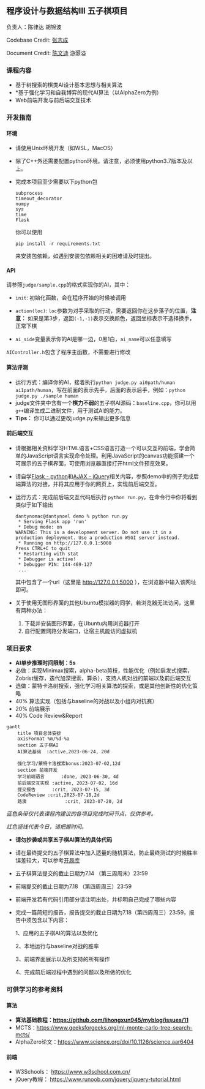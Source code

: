 ## 程序设计与数据结构III 五子棋项目
负责人：陈律达 胡锦波

Codebase Credit: [张志成](https://github.com/Gabr1e1)

Document Credit: [陈文迪](https://github.com/ChenWendi2001) 游灏溢

### 课程内容

- 基于树搜索的棋类AI设计基本思想与相关算法
- *基于强化学习和自我博弈的现代AI算法（以AlphaZero为例）
- Web前端开发与前后端交互技术



### 开发指南

#### 环境

- 请使用Unix环境开发（如WSL，MacOS）

- 除了C++外还需要配置python环境。请注意，必须使用python3.7版本及以上。

- 完成本项目至少需要以下python包

  ```
  subprocess
  timeout_decorator
  numpy
  sys
  time
  Flask
  ```

  你可以使用

  ```
  pip install -r requirements.txt
  ```

  来安装包依赖，如遇到安装包依赖相关的困难请及时提出。

#### API

请参照`judge/sample.cpp`的格式实现你的AI，其中：

- `init`: 初始化函数，会在程序开始的时候被调用

- `action(loc)`: `loc`参数为对手采取的行动，需要返回你在这步落子的位置，**注意：** 如果是第3步，返回`(-1,-1)`表示交换颜色，返回坐标表示不选择换手，正常下棋

- `ai_side`变量表示你的AI是哪一边，0黑1白，`ai_name`可以任意填写

 `AIController.h`包含了程序主函数，不需要进行修改

#### 算法评测

- 运行方式：编译你的AI，接着执行`python judge.py ai0path/human ai1path/human`，写在前面的表示先手，后面的表示后手，例如：`python judge.py ./sample human`
- judge文件夹中含有一个**棋力不弱**的五子棋AI源码：`baseline.cpp`，你可以用`g++`编译生成二进制文件，用于测试AI的能力。
- **Tips：** 你可以通过更改judge.py来输出更多信息

#### 前后端交互

- 请根据相关资料学习HTML语言+CSS语言打造一个可以交互的前端，学会简单的JavaScript语言实现命令处理。利用JavaScript的canvas功能搭建一个可展示的五子棋界面，可使用浏览器直接打开html文件预览效果。

- 请自学[Flask - python](https://www.w3cschool.cn/flask/)和[AJAX - jQuery](https://www.runoob.com/jquery/jquery-ajax-get-post.html)相关内容，参照demo中的例子完成后端算法的对接，并将其应用于你的网页上，实现前后端交互。

- 运行方式：完成前后端交互代码后执行 `python run.py`，在命令行中你将看到类似于如下输出

  ```
  dantynomac@dantynoel demo % python run.py 
   * Serving Flask app 'run'
   * Debug mode: on
  WARNING: This is a development server. Do not use it in a production deployment. Use a production WSGI server instead.
   * Running on http://127.0.0.1:5000
  Press CTRL+C to quit
   * Restarting with stat
   * Debugger is active!
   * Debugger PIN: 144-469-127
   ...
  ```

  其中包含了一个url（这里是 http://127.0.0.1:5000 ），在浏览器中输入该网址即可。

- 关于使用无图形界面的其他Ubuntu模拟器的同学，若浏览器无法访问，这里有两种办法：

  1. 下载并安装图形界面，在Ubuntu内用浏览器打开
  2. 自行配置网路分发端口，让宿主机能访问虚拟机

### 项目要求

- **AI单步推理时间限制：5s**
- 必做：实现Minimax搜索，alpha-beta剪枝，性能优化（例如启发式搜索，Zobrist缓存，迭代加深搜索，算杀），支持人机对战的前端以及前后端交互
- 选做：蒙特卡洛树搜索，强化学习相关算法的探索，或是其他创新性的优化策略
- 40% 算法实现（包括与baseline的对战以及小组内对抗赛）
- 20% 前端展示
- 40% Code Review&Report

```mermaid
gantt
    title 项目总体安排
    axisFormat %m/%d-%a
    section 五子棋AI
    AI算法基础  :active,2023-06-24, 20d
    
    强化学习/蒙特卡洛搜索bonus:2023-07-02,12d
    section 前端开发
    学习前端语言      :done, 2023-06-30, 4d
    前后端交互实现 :active, 2023-07-02, 16d
    提交报告      :crit, 2023-07-15, 3d
    CodeReview :crit,2023-07-18,2d
    路演				:crit, 2023-07-20, 2d
```

*蓝色条带仅代表课程内建议的各项目完成时间节点，仅供参考。*

*红色竖线代表今日，请把握时间。*

- **请勿抄袭或共享五子棋AI算法的具体代码**

- 请在最终提交的五子棋算法中加入适量的随机算法，防止最终测试的时候胜率误差较大，可以参考[开局库](https://www.xqbase.com/computer/book.htm)

- 五子棋算法提交的截止日期为7.14 （第三周周末）23:59

- 前端提交的截止日期为7.18 （第四周周三）23:59

- 前端开发若有代码引用部分请注明出处，并标明自己完成了哪些内容

- 完成一篇简短的报告，报告提交的截止日期为7.18（第四周周三）23:59，报告中须包含以下内容：

  1、应用的五子棋AI的算法以及优化

  2、本地运行与baseline对战的胜率

  3、前端界面展示以及所支持的所有操作

  4、完成前后端过程中遇到的问题以及所做的优化

### 可供学习的参考资料

#### 算法
- **算法基础教程：https://github.com/lihongxun945/myblog/issues/11**
- MCTS：https://www.geeksforgeeks.org/ml-monte-carlo-tree-search-mcts/
- AlphaZero论文：https://www.science.org/doi/10.1126/science.aar6404

#### 前端
- W3Schools： https://www.w3school.com.cn/
- jQuery教程： https://www.runoob.com/jquery/jquery-tutorial.html

